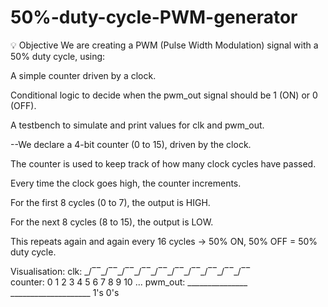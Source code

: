# 50%-duty-cycle-PWM-generator

💡 Objective
We are creating a PWM (Pulse Width Modulation) signal with a 50% duty cycle, using:

A simple counter driven by a clock.

Conditional logic to decide when the pwm_out signal should be 1 (ON) or 0 (OFF).

A testbench to simulate and print values for clk and pwm_out.

--We declare a 4-bit counter (0 to 15), driven by the clock.

The counter is used to keep track of how many clock cycles have passed.

Every time the clock goes high, the counter increments.

For the first 8 cycles (0 to 7), the output is HIGH.

For the next 8 cycles (8 to 15), the output is LOW.

This repeats again and again every 16 cycles → 50% ON, 50% OFF = 50% duty cycle.

Visualisation:
clk:      _/‾‾\_/‾‾\_/‾‾\_/‾‾\_/‾‾\_/‾‾\_/‾‾\_/‾‾\_/‾‾\_/‾‾\
counter:   0   1   2   3   4   5   6   7   8   9  10 ...
pwm_out:  _______________            ____________________
                 1's                       0's
